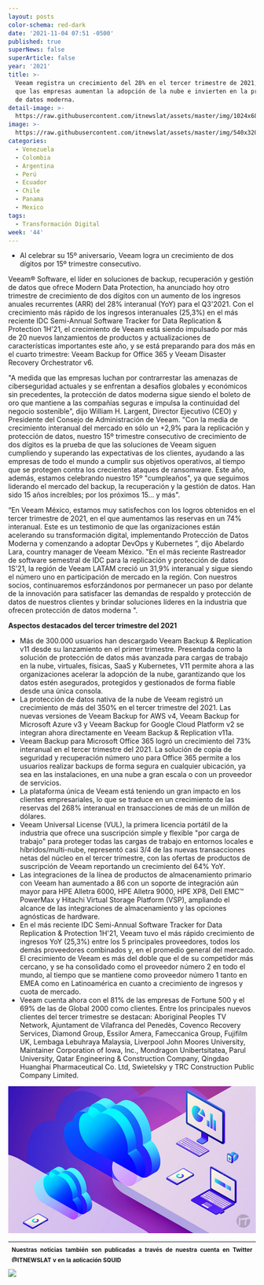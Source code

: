 ```yaml
---
layout: posts
color-schema: red-dark
date: '2021-11-04 07:51 -0500'
published: true
superNews: false
superArticle: false
year: '2021'
title: >-
  Veeam registra un crecimiento del 28% en el tercer trimestre de 2021, a medida
  que las empresas aumentan la adopción de la nube e invierten en la protección
  de datos moderna.
detail-image: >-
  https://raw.githubusercontent.com/itnewslat/assets/master/img/1024x680/Trabajo-en-Nube-g.jpg
image: >-
  https://raw.githubusercontent.com/itnewslat/assets/master/img/540x320/Trabajo-en-Nube-p.jpg
categories:
  - Venezuela
  - Colombia
  - Argentina
  - Perú
  - Ecuador
  - Chile
  - Panama
  - Mexico
tags:
  - Transformación Digital
week: '44'
---
```

- Al celebrar su 15º aniversario, Veeam logra un crecimiento de dos dígitos por 15º trimestre consecutivo.

Veeam® Software, el líder en soluciones de backup, recuperación y gestión de datos que ofrece Modern Data Protection, ha anunciado hoy otro trimestre de crecimiento de dos dígitos con un aumento de los ingresos anuales recurrentes (ARR) del 28% interanual (YoY) para el Q3'2021. Con el crecimiento más rápido de los ingresos interanuales (25,3%) en el más reciente IDC Semi-Annual Software Tracker for Data Replication & Protection 1H'21, el crecimiento de Veeam está siendo impulsado por más de 20 nuevos lanzamientos de productos y actualizaciones de características importantes este año, y se está preparando para dos más en el cuarto trimestre: Veeam Backup for Office 365 y Veeam Disaster Recovery Orchestrator v6.
 
"A medida que las empresas luchan por contrarrestar las amenazas de ciberseguridad actuales y se enfrentan a desafíos globales y económicos sin precedentes, la protección de datos moderna sigue siendo el boleto de oro que mantiene a las compañías seguras e impulsa la continuidad del negocio sostenible", dijo William H. Largent, Director Ejecutivo (CEO) y Presidente del Consejo de Administración de Veeam. "Con la media de crecimiento interanual del mercado en sólo un +2,9% para la replicación y protección de datos, nuestro 15º trimestre consecutivo de crecimiento de dos dígitos es la prueba de que las soluciones de Veeam siguen cumpliendo y superando las expectativas de los clientes, ayudando a las empresas de todo el mundo a cumplir sus objetivos operativos, al tiempo que se protegen contra los crecientes ataques de ransomware. Este año, además, estamos celebrando nuestro 15º "cumpleaños",  ya que seguimos liderando el mercado del backup, la recuperación y la gestión de datos. Han sido 15 años increíbles; por los próximos 15... y más".
 
“En Veeam México, estamos muy satisfechos con los logros obtenidos en el tercer trimestre de 2021, en el que aumentamos las reservas en un 74% interanual. Este es un testimonio de que las organizaciones están acelerando su transformación digital, implementando Protección de Datos Moderna y comenzando a adoptar DevOps y Kubernetes ”, dijo Abelardo Lara, country manager de Veeam México. "En el más reciente Rastreador de software semestral de IDC para la replicación y protección de datos 1S'21, la región de Veeam LATAM creció un 31,9% interanual y sigue siendo el número uno en participación de mercado en la región. Con nuestros socios, continuaremos esforzándonos por permanecer un paso por delante de la innovación para satisfacer las demandas de respaldo y protección de datos de nuestros clientes y brindar soluciones líderes en la industria que ofrecen protección de datos moderna ".
 
 
**Aspectos destacados del tercer trimestre del 2021**
- Más de 300.000 usuarios han descargado Veeam Backup & Replication v11 desde su lanzamiento en el primer trimestre. Presentada como la solución de protección de datos más avanzada para cargas de trabajo en la nube, virtuales, físicas, SaaS y Kubernetes, V11 permite ahora a las organizaciones acelerar la adopción de la nube, garantizando que los datos estén asegurados, protegidos y gestionados de forma fiable desde una única consola.
- La protección de datos nativa de la nube de Veeam registró un crecimiento de más del 350% en el tercer trimestre del 2021. Las nuevas versiones de Veeam Backup for AWS v4, Veeam Backup for Microsoft Azure v3 y Veeam Backup for Google Cloud Platform v2 se integran ahora directamente en Veeam Backup & Replication v11a.
- Veeam Backup para Microsoft Office 365 logró un crecimiento del 73% interanual en el tercer trimestre del 2021. La solución de copia de seguridad y recuperación número uno para Office 365 permite a los usuarios realizar backups de forma segura en cualquier ubicación, ya sea en las instalaciones, en una nube a gran escala o con un proveedor de servicios.
- La plataforma única de Veeam está teniendo un gran impacto en los clientes empresariales, lo que se traduce en un crecimiento de las reservas del 268% interanual en transacciones de más de un millón de dólares.
- Veeam Universal License (VUL), la primera licencia portátil de la industria que ofrece una suscripción simple y flexible "por carga de trabajo" para proteger todas las cargas de trabajo en entornos locales e híbridos/multi-nube, representó casi 3/4 de las nuevas transacciones netas del núcleo en el tercer trimestre, con las ofertas de productos de suscripción de Veeam reportando un crecimiento del 64% YoY.
- Las integraciones de la línea de productos de almacenamiento primario con Veeam han aumentado a 86 con un soporte de integración aún mayor para HPE Alletra 6000, HPE Alletra 9000, HPE XP8, Dell EMC™ PowerMax y Hitachi Virtual Storage Platform (VSP), ampliando el alcance de las integraciones de almacenamiento y las opciones agnósticas de hardware.
- En el más reciente IDC Semi-Annual Software Tracker for Data Replication & Protection 1H'21, Veeam tuvo el más rápido crecimiento de ingresos YoY (25,3%) entre los 5 principales proveedores, todos los demás proveedores combinados y, en el promedio general del mercado. El crecimiento de Veeam es más del doble que el de su competidor más cercano, y se ha consolidado como el proveedor número 2 en todo el mundo, al tiempo que se mantiene como proveedor número 1 tanto en EMEA como en Latinoamérica en cuanto a crecimiento de ingresos y cuota de mercado.
- Veeam cuenta ahora con el 81% de las empresas de Fortune 500 y el 69% de las de Global 2000 como clientes. Entre los principales nuevos clientes  del tercer trimestre se destacan: Aboriginal Peoples TV Network, Ajuntament de Vilafranca del Penedès, Covenco Recovery Services, Diamond Group, Essilor Amera, Fameccanica Group, Fujifilm UK, Lembaga Lebuhraya Malaysia, Liverpool John Moores University, Maintainer Corporation of Iowa, Inc., Mondragon Unibertsitatea, Parul University, Qatar Engineering & Construction Company, Qingdao Huanghai Pharmaceutical Co. Ltd, Swietelsky y TRC Construction Public Company Limited.

![](https://raw.githubusercontent.com/itnewslat/assets/master/img/540x320/Trabajo-en-Nube-p.jpg)

<table style="height: 42px;" width="569">
<tbody>
<tr>
<td style="text-align: justify;"><sub><strong>Nuestras noticias también son publicadas a través de nuestra cuenta en Twitter <a href="https://twitter.com/itnewslat?lang=es">@ITNEWSLAT</a> y en la aplicación <a href="https://squidapp.co/en/">SQUID</a></strong></sub></td>
</tr>
</tbody>
</table>

<img src="https://tracker.metricool.com/c3po.jpg?hash=56f88a41e39ab42c063cc51676587a04"/>
